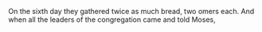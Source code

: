 On the sixth day they gathered twice as much bread, two omers each. And when all the leaders of the congregation came and told Moses,
